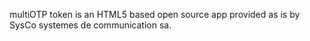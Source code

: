multiOTP token is an HTML5 based open source app provided as is by SysCo systemes de communication sa.
